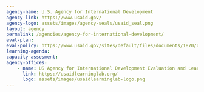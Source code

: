 ```yaml
---
agency-name: U.S. Agency for International Development
agency-link: https://www.usaid.gov/
agency-logo: assets/images/agency-seals/usaid_seal.png
layout: agency
permalink: /agencies/agency-for-international-development/
eval-plan:
eval-policy: https://www.usaid.gov/sites/default/files/documents/1870/USAIDEvaluationPolicy.pdf
learning-agenda:
capacity-assesment:
agency-offices:
    - name: US Agency for International Development Evaluation and Learning Lab
      link: https://usaidlearninglab.org/
      logo: assets/images/usaidlearninglab-logo.png
---
```

